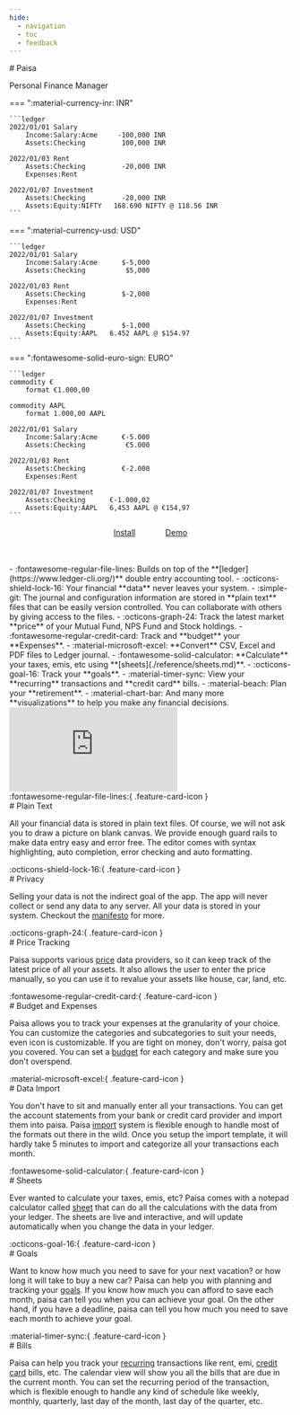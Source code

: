 ```yaml
---
hide:
  - navigation
  - toc
  - feedback
---
```


<div class="hero" markdown>
# Paisa
<p>Personal Finance Manager</p>
</div>

<div class="home" markdown>
=== ":material-currency-inr: INR"

    ```ledger
    2022/01/01 Salary
        Income:Salary:Acme     -100,000 INR
        Assets:Checking         100,000 INR

    2022/01/03 Rent
        Assets:Checking         -20,000 INR
        Expenses:Rent

    2022/01/07 Investment
        Assets:Checking         -20,000 INR
        Assets:Equity:NIFTY   168.690 NIFTY @ 118.56 INR
    ```

=== ":material-currency-usd: USD"

    ```ledger
    2022/01/01 Salary
        Income:Salary:Acme      $-5,000
        Assets:Checking          $5,000

    2022/01/03 Rent
        Assets:Checking         $-2,000
        Expenses:Rent

    2022/01/07 Investment
        Assets:Checking         $-1,000
        Assets:Equity:AAPL   6.452 AAPL @ $154.97
    ```

=== ":fontawesome-solid-euro-sign: EURO"

    ```ledger
    commodity €
        format €1.000,00

    commodity AAPL
        format 1.000,00 AAPL

    2022/01/01 Salary
        Income:Salary:Acme      €-5.000
        Assets:Checking          €5.000

    2022/01/03 Rent
        Assets:Checking         €-2.000
        Expenses:Rent

    2022/01/07 Investment
        Assets:Checking      €-1.000,02
        Assets:Equity:AAPL   6,453 AAPL @ €154,97
    ```


<p style="text-align: center; margin-bottom: 3rem">
  <a class="md-button md-button--primary" style="margin-right: 50px;" href="/getting-started/installation/">Install</a>
  <a class="md-button md-button--primary" href="https://demo.paisa.fyi">Demo</a>
</p>

<div class="features-container" markdown>
<div class="features" markdown>
- :fontawesome-regular-file-lines: Builds on top of the **[ledger](https://www.ledger-cli.org/)** double entry accounting tool.
- :octicons-shield-lock-16: Your financial **data** never leaves your system.
- :simple-git: The journal and configuration information are stored in **plain text** files
  that can be easily version controlled. You can collaborate with
  others by giving access to the files.
- :octicons-graph-24: Track the latest market **price** of your Mutual Fund, NPS Fund
  and Stock holdings.
- :fontawesome-regular-credit-card: Track and **budget** your **Expenses**.
- :material-microsoft-excel: **Convert** CSV, Excel and PDF files to Ledger journal.
- :fontawesome-solid-calculator: **Calculate** your taxes, emis, etc using **[sheets](./reference/sheets.md)**.
- :octicons-goal-16: Track your **goals**.
- :material-timer-sync: View your **recurring** transactions and **credit card** bills.
- :material-beach: Plan your **retirement**.
- :material-chart-bar: And many more **visualizations** to help you make any financial
  decisions.
</div>

<div class="thumbnail-container app-frame win dark" data-title="Paisa">
  <div class="thumbnail">
    <iframe src="https://demo1.paisa.fyi" frameborder="0" scrolling="no"></iframe>
  </div>
</div>
</div>
</div>


<div class="feature-card-container" markdown>
<div class="feature-card" markdown>
<div class="feature-card-left feature-card-icon feature-card-icon-logo" markdown>
:fontawesome-regular-file-lines:{ .feature-card-icon }
</div>
<div class="feature-card-right" markdown>
# Plain Text

All your financial data is stored in plain text files. Of course, we
will not ask you to draw a picture on blank canvas. We provide
enough guard rails to make data entry easy and error free. The editor
comes with syntax highlighting, auto completion, error checking and
auto formatting.
</div>
</div>


<div class="feature-card" markdown>
<div class="feature-card-left feature-card-icon feature-card-icon-equity" markdown>
:octicons-shield-lock-16:{ .feature-card-icon }
</div>

<div class="feature-card-right" markdown>
# Privacy

Selling your data is not the indirect goal of the app. The app will
never collect or send any data to any server. All your data is stored
in your system. Checkout the [manifesto](./manifesto.md) for more.
</div>
</div>

<div class="feature-card" markdown>
<div class="feature-card-left feature-card-icon feature-card-icon-asset" markdown>
:octicons-graph-24:{ .feature-card-icon }
</div>
<div class="feature-card-right" markdown>
# Price Tracking

Paisa supports various [price](./reference/commodities.md) data providers, so it can keep track of
the latest price of all your assets. It also allows the user to enter
the price manually, so you can use it to revalue your assets like
house, car, land, etc.
</div>
</div>


<div class="feature-card" markdown>
<div class="feature-card-left feature-card-icon feature-card-icon-expense" markdown>
:fontawesome-regular-credit-card:{ .feature-card-icon }
</div>

<div class="feature-card-right" markdown>
# Budget and Expenses

Paisa allows you to track your expenses at the granularity of your
choice. You can customize the categories and subcategories to suit
your needs, even icon is customizable. If you are tight on money,
don't worry, paisa got you covered. You can set a [budget](./reference/budget.md) for each
category and make sure you don't overspend.

</div>
</div>

<div class="feature-card" markdown>
<div class="feature-card-left feature-card-icon feature-card-icon-income" markdown>
:material-microsoft-excel:{ .feature-card-icon }
</div>
<div class="feature-card-right" markdown>
# Data Import

You don't have to sit and manually enter all your transactions. You
can get the account statements from your bank or credit card provider
and import them into paisa. Paisa [import](./reference/import.md) system is flexible
enough to handle most of the formats out there in the wild. Once you
setup the import template, it will hardly take 5 minutes to import and
categorize all your transactions each month.
</div>

</div>


<div class="feature-card" markdown>
<div class="feature-card-left feature-card-icon feature-card-icon-liability" markdown>
:fontawesome-solid-calculator:{ .feature-card-icon }
</div>

<div class="feature-card-right" markdown>
# Sheets

Ever wanted to calculate your taxes, emis, etc? Paisa comes with a
notepad calculator called [sheet](./reference/sheets.md) that can do all the calculations
with the data from your ledger. The sheets are live and interactive,
and will update automatically when you change the data in your ledger.

</div>
</div>

<div class="feature-card" markdown>
<div class="feature-card-left feature-card-icon feature-card-icon-logo" markdown>
:octicons-goal-16:{ .feature-card-icon }
</div>
<div class="feature-card-right" markdown>
# Goals

Want to know how much you need to save for your next vacation? or how
long it will take to buy a new car? Paisa can help you with planning
and tracking your [goals](./reference/goals/index.md). If you know how much you can afford to
save each month, paisa can tell you when you can achieve your goal. On
the other hand, if you have a deadline, paisa can tell you how much
you need to save each month to achieve your goal.
</div>

</div>

<div class="feature-card" markdown>
<div class="feature-card-left feature-card-icon feature-card-icon-expense" markdown>
:material-timer-sync:{ .feature-card-icon }
</div>

<div class="feature-card-right" markdown>
# Bills

Paisa can help you track your [recurring](./reference/recurring.md) transactions like rent, emi,
[credit card](./reference/credit-cards.md) bills, etc. The calendar view will show you all the bills
that are due in the current month. You can set the recurring period of
the transaction, which is flexible enough to handle any kind of
schedule like weekly, monthly, quarterly, last day of the month, last
day of the quarter, etc.

</div>
</div>

<p></p>
</div>

